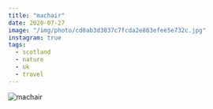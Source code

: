 ```yaml
---
title: "machair"
date: 2020-07-27
image: "/img/photo/cd0ab3d3037c7fcda2e863efee5e732c.jpg"
instagram: true
tags:
  - scotland
  - nature
  - uk
  - travel
---
```


![machair](/img/photo/cd0ab3d3037c7fcda2e863efee5e732c.jpg)
